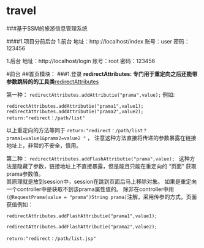 # travel
###基于SSM的旅游信息管理系统

####1.项目分前后台
1.前台
地址：http://localhost/index
账号：user  密码：123456

1.后台
地址：http://localhost/login
账号：root  密码：123456

#前台
##首页模块：
###1.登录
**redirectAttributes: 专门用于重定向之后还能带参数跳转的的工具类**[redirectAttributes](https://zhuanlan.zhihu.com/p/21353217?refer=pengsong-java)  

第一种：
`redirectAttributes.addAttributie("prama",value);`
例如:
 
    redirectAttributes.addAttributie("prama1",value1);
    redirectAttributes.addAttributie("prama2",value2);
    return:"redirect：/path/list"     
以上重定向的方法等同于 `return:"redirect：/path/list？prama1=value1&prama2=value2 "` ，
注意这种方法直接将传递的参数暴露在链接地址上，非常的不安全，慎用。    

第二种：
`redirectAttributes.addFlashAttributie("prama",value); `
这种方法是隐藏了参数，链接地址上不直接暴露，但是能且只能在重定向的 “页面” 获取prama参数值。  
其原理就是放到session中，session在跳到页面后马上移除对象。
如果是重定向一个controller中是获取不到该prama属性值的。
除非在controller中用`(@RequestPrama(value = "prama")String prama)`注解，采用传参的方式。页面获值例如：  


    redirectAttributes.addFlashAttributie("prama1",value1);
    
    redirectAttributes.addFlashAttributie("prama2",value2);
    
    return:"redirect：/path/list.jsp" 
    
